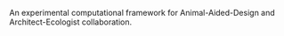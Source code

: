 An experimental computational framework for Animal-Aided-Design and Architect-Ecologist collaboration.
